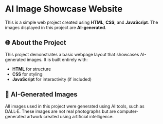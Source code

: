 # AI Image Showcase Website

This is a simple web project created using **HTML**, **CSS**, and **JavaScript**. The images displayed in this project are **AI-generated**.

## 🌐 About the Project

This project demonstrates a basic webpage layout that showcases AI-generated images. It is built entirely with:

- **HTML** for structure
- **CSS** for styling
- **JavaScript** for interactivity (if included)

## 🧠 AI-Generated Images

All images used in this project were generated using AI tools, such as DALL·E. These images are not real photographs but are computer-generated artwork created using artificial intelligence.



